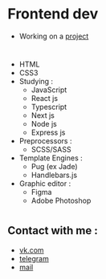 
# Frontend dev
- Working on a [project](https://skaska1x1.github.io/OnlineCourse/)
#
- HTML
- CSS3
- Studying :
  - JavaScript
  - React js
  - Typescript
  - Next js
  - Node js
  - Express js
- Preprocessors : 
  - SCSS/SASS
- Template Engines :
  - Pug (ex Jade)
  - Handlebars.js
- Graphic editor : 
  - Figma
  - Adobe Photoshop
#
## Contact with me :
- [vk.com](https://vk.com/sheningor)
- [telegram](https://t.me/skaska1x1)
- [mail](skaska1x1@yandex.ru) 

<!--
**skaska1x1/skaska1x1** is a ✨ _special_ ✨ repository because its `README.md` (this file) appears on your GitHub profile.

Here are some ideas to get you started:

- 🔭 I’m currently working on ...
- 🌱 I’m currently learning ...
- 👯 I’m looking to collaborate on ...
- 🤔 I’m looking for help with ...
- 💬 Ask me about ...
- 📫 How to reach me: ...
- 😄 Pronouns: ...
- ⚡ Fun fact: ...
- ###### Mail : <skaska1x1@yandex.ru> ######
-->
 <!-- [mail]:skaska1x1@yandex.ru -->

